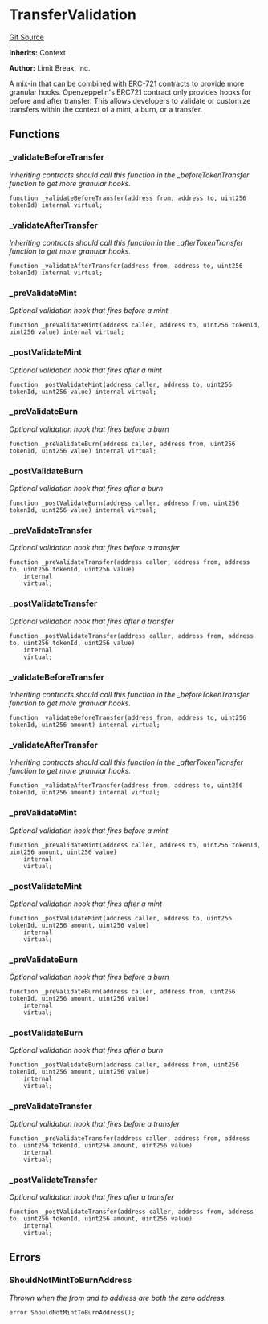# TransferValidation
[Git Source](https://github.com/zanzai-dev/creator-token-standards/blob/e3ca932d2edc594487078ba2c4da4e803f84d6a3/src/utils/TransferValidation.sol)

**Inherits:**
Context

**Author:**
Limit Break, Inc.

A mix-in that can be combined with ERC-721 contracts to provide more granular hooks.
Openzeppelin's ERC721 contract only provides hooks for before and after transfer.  This allows
developers to validate or customize transfers within the context of a mint, a burn, or a transfer.


## Functions
### _validateBeforeTransfer

*Inheriting contracts should call this function in the _beforeTokenTransfer function to get more granular hooks.*


```solidity
function _validateBeforeTransfer(address from, address to, uint256 tokenId) internal virtual;
```

### _validateAfterTransfer

*Inheriting contracts should call this function in the _afterTokenTransfer function to get more granular hooks.*


```solidity
function _validateAfterTransfer(address from, address to, uint256 tokenId) internal virtual;
```

### _preValidateMint

*Optional validation hook that fires before a mint*


```solidity
function _preValidateMint(address caller, address to, uint256 tokenId, uint256 value) internal virtual;
```

### _postValidateMint

*Optional validation hook that fires after a mint*


```solidity
function _postValidateMint(address caller, address to, uint256 tokenId, uint256 value) internal virtual;
```

### _preValidateBurn

*Optional validation hook that fires before a burn*


```solidity
function _preValidateBurn(address caller, address from, uint256 tokenId, uint256 value) internal virtual;
```

### _postValidateBurn

*Optional validation hook that fires after a burn*


```solidity
function _postValidateBurn(address caller, address from, uint256 tokenId, uint256 value) internal virtual;
```

### _preValidateTransfer

*Optional validation hook that fires before a transfer*


```solidity
function _preValidateTransfer(address caller, address from, address to, uint256 tokenId, uint256 value)
    internal
    virtual;
```

### _postValidateTransfer

*Optional validation hook that fires after a transfer*


```solidity
function _postValidateTransfer(address caller, address from, address to, uint256 tokenId, uint256 value)
    internal
    virtual;
```

### _validateBeforeTransfer

*Inheriting contracts should call this function in the _beforeTokenTransfer function to get more granular hooks.*


```solidity
function _validateBeforeTransfer(address from, address to, uint256 tokenId, uint256 amount) internal virtual;
```

### _validateAfterTransfer

*Inheriting contracts should call this function in the _afterTokenTransfer function to get more granular hooks.*


```solidity
function _validateAfterTransfer(address from, address to, uint256 tokenId, uint256 amount) internal virtual;
```

### _preValidateMint

*Optional validation hook that fires before a mint*


```solidity
function _preValidateMint(address caller, address to, uint256 tokenId, uint256 amount, uint256 value)
    internal
    virtual;
```

### _postValidateMint

*Optional validation hook that fires after a mint*


```solidity
function _postValidateMint(address caller, address to, uint256 tokenId, uint256 amount, uint256 value)
    internal
    virtual;
```

### _preValidateBurn

*Optional validation hook that fires before a burn*


```solidity
function _preValidateBurn(address caller, address from, uint256 tokenId, uint256 amount, uint256 value)
    internal
    virtual;
```

### _postValidateBurn

*Optional validation hook that fires after a burn*


```solidity
function _postValidateBurn(address caller, address from, uint256 tokenId, uint256 amount, uint256 value)
    internal
    virtual;
```

### _preValidateTransfer

*Optional validation hook that fires before a transfer*


```solidity
function _preValidateTransfer(address caller, address from, address to, uint256 tokenId, uint256 amount, uint256 value)
    internal
    virtual;
```

### _postValidateTransfer

*Optional validation hook that fires after a transfer*


```solidity
function _postValidateTransfer(address caller, address from, address to, uint256 tokenId, uint256 amount, uint256 value)
    internal
    virtual;
```

## Errors
### ShouldNotMintToBurnAddress
*Thrown when the from and to address are both the zero address.*


```solidity
error ShouldNotMintToBurnAddress();
```

